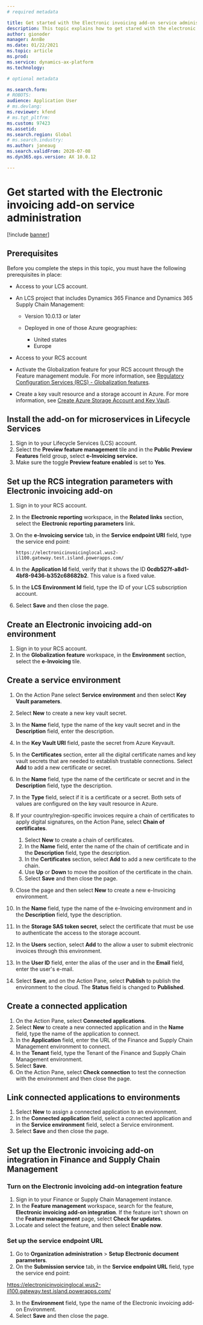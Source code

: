 ```yaml
---
# required metadata

title: Get started with the Electronic invoicing add-on service administration
description: This topic explains how to get stared with the electronic invoicing add-on. 
author: gionoder
manager: AnnBe
ms.date: 01/22/2021
ms.topic: article
ms.prod: 
ms.service: dynamics-ax-platform
ms.technology: 

# optional metadata

ms.search.form: 
# ROBOTS: 
audience: Application User
# ms.devlang: 
ms.reviewer: kfend
# ms.tgt_pltfrm: 
ms.custom: 97423
ms.assetid: 
ms.search.region: Global
# ms.search.industry: 
ms.author: janeaug
ms.search.validFrom: 2020-07-08
ms.dyn365.ops.version: AX 10.0.12

---
```


# Get started with the Electronic invoicing add-on service administration

[!include [banner](../includes/banner.md)]

## Prerequisites

Before you complete the steps in this topic, you must have the following prerequisites in place:

   - Access to your LCS account.
   - An LCS project that includes Dynamics 365 Finance and Dynamics 365 Supply Chain Management:
    
        - Version 10.0.13 or later
        - Deployed in one of those Azure geographies:

             - United states
             - Europe

   - Access to your RCS account
   - Activate the Globalization feature for your RCS account through the Feature management module. For more information, see [Regulatory Configuration Services (RCS) - Globalization features](rcs-globalization-feature.md).
   - Create a key vault resource and a storage account in Azure. For more information, see [Create Azure Storage Account and Key Vault](e-invoicing-create-azure-storage-account-key-vault.md).

## Install the add-on for microservices in Lifecycle Services 

1. Sign in to your Lifecycle Services (LCS) account.
2. Select the **Preview feature management** tile and in the **Public Preview Features** field group, select **e-Invoicing service.**
3. Make sure the toggle **Preview feature enabled** is set to **Yes**.

## Set up the RCS integration parameters with Electronic invoicing add-on 

1. Sign in to your RCS account.
2. In the **Electronic reporting** workspace, in the **Related links** section, select the **Electronic reporting parameters** link.
3. On the **e-Invoicing service** tab, in the **Service endpoint URI** field, type the service end point:

    `https://electronicinvoicinglocal.wus2-il100.gateway.test.island.powerapps.com/`

4. In the **Application Id** field, verify that it shows the ID **0cdb527f-a8d1-4bf8-9436-b352c68682b2**. This value is a fixed value.
5. In the **LCS Environment Id** field, type the ID of your LCS subscription account.
6. Select **Save** and then close the page.


## Create an Electronic invoicing add-on environment

1. Sign in to your RCS account.
2. In the **Globalization feature** workspace, in the **Environment** section, select the **e-Invoicing** tile.

## Create a service environment

1. On the Action Pane select **Service environment** and then select **Key Vault parameters**.
2. Select **New** to create a new key vault secret.
3. In the **Name** field, type the name of the key vault secret and in the **Description** field, enter the description.
4. In the **Key Vault URI** field, paste the secret from Azure Keyvault.
5. In the **Certificates** section, enter all the digital certificate names and key vault secrets that are needed to establish trustable connections. Select **Add** to add a new certificate or secret.
6. In the **Name** field, type the name of the certificate or secret and in the **Description** field, type the description.
7. In the **Type** field, select if it is a certificate or a secret. Both sets of values are configured on the key vault resource in Azure.
8. If your country/region-specific invoices require a chain of certificates to apply digital signatures, on the Action Pane, select **Chain of certificates**.

    1. Select **New** to create a chain of certificates.
    2. In the **Name** field, enter the name of the chain of certificate and in the **Description** field, type the description.
    3. In the **Certificates** section, select **Add** to add a new certificate to the chain.
    4. Use **Up** or **Down** to move the position of the certificate in the chain. 
    5. Select **Save** and then close the page.

9. Close the page and then select **New** to create a new e-Invoicing environment.
10. In the **Name** field, type the name of the e-Invoicing environment and in the **Description** field, type the description.
11. In the **Storage SAS token secret**, select the certificate that must be use to authenticate the access to the storage account.
12. In the **Users** section, select **Add** to the allow a user to submit electronic invoices through this environment.
13. In the **User ID** field, enter the alias of the user and in the **Email** field, enter the user's e-mail.
14. Select **Save**, and on the Action Pane, select **Publish** to publish the environment to the cloud. The **Status** field is changed to **Published**.


## Create a connected application

1. On the Action Pane, select **Connected applications**.
2. Select **New** to create a new connected application and in the **Name** field, type the name of the application to connect.
3. In the **Application** field, enter the URL of the Finance and Supply Chain Management environment to connect.
4. In the **Tenant** field, type the Tenant of the Finance and Supply Chain Management environment.
5. Select **Save**.
6. On the Action Pane, select **Check connection** to test the connection with the environment and then close the page. 

## Link connected applications to environments

1. Select **New** to assign a connected application to an environment.
2. In the **Connected application** field, select a connected application and in the **Service environment** field, select a Service environment.
3. Select **Save** and then close the page.

## Set up the Electronic invoicing add-on integration in Finance and Supply Chain Management

### Turn on the Electronic invoicing add-on integration feature

1. Sign in to your Finance or Supply Chain Management instance.
2. In the **Feature management** workspace, search for the feature, **Electronic invoicing add-on integration**. If the feature isn't shown on the **Feature management** page, select **Check for updates**.
3. Locate and select the feature, and then select **Enable now**.

### Set up the service endpoint URL

1. Go to **Organization administration** > **Setup** **Electronic document parameters**.
2. On the **Submission service** tab, in the **Service endpoint URL** field, type the service end point:

<https://electronicinvoicinglocal.wus2-il100.gateway.test.island.powerapps.com/>

3. In the **Environment** field, type the name of the Electronic invoicing add-on Environment.
4. Select **Save** and then close the page.

